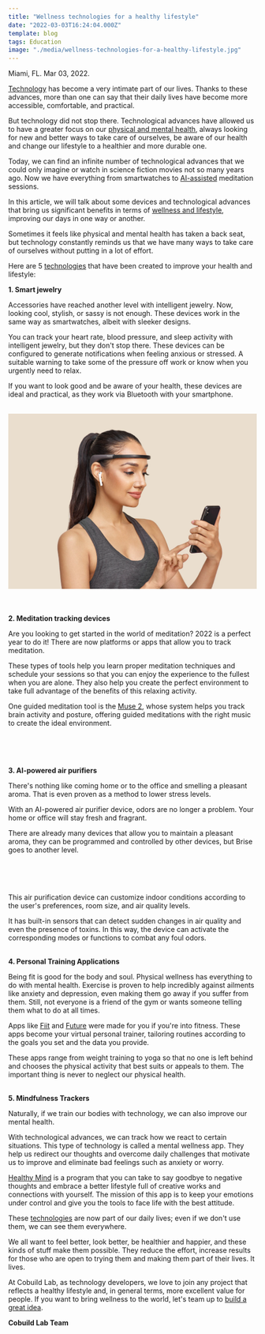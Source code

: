 ```yaml
---
title: "Wellness technologies for a healthy lifestyle"
date: "2022-03-03T16:24:04.000Z"
template: blog
tags: Education
image: "./media/wellness-technologies-for-a-healthy-lifestyle.jpg"
---
```


Miami, FL. Mar 03, 2022.

<a target="_blank" href="https://www.cobuildlab.com/services/">   Technology</a> has become a very intimate part of our lives. Thanks to these advances, more than one can say that their daily lives have become more accessible, comfortable, and practical. 

But technology did not stop there. Technological advances have allowed us to have a greater focus on our <a target="_blank" href="https://www.cobuildlab.com/blog/How-Can-a-Mobile-or-Web-App-Help-Improve-the-Healthcare-Industry/">   physical and mental health</a>, always looking for new and better ways to take care of ourselves, be aware of our health and change our lifestyle to a healthier and more durable one. 

Today, we can find an infinite number of technological advances that we could only imagine or watch in science fiction movies not so many years ago. Now we have everything from smartwatches to <a target="_blank" href="https://www.cobuildlab.com/blog/ai-for-health-healthcare-support/">   AI-assisted</a> meditation sessions. 

In this article, we will talk about some devices and technological advances that bring us significant benefits in terms of <a target="_blank" href="https://www.cobuildlab.com/blog/healthcare-apps-present-and-future/">   wellness and lifestyle</a>, improving our days in one way or another.  

Sometimes it feels like physical and mental health has taken a back seat, but technology constantly reminds us that we have many ways to take care of ourselves without putting in a lot of effort. 

Here are 5 <a target="_blank" href="https://www.cobuildlab.com/blog/benefits-of-using-low-code-and-no-code-technology/">   technologies</a> that have been created to improve your health and lifestyle:

<b><title-4>1. Smart jewelry</title-4></b>

Accessories have reached another level with intelligent jewelry. Now, looking cool, stylish, or sassy is not enough. These devices work in the same way as smartwatches, albeit with sleeker designs. 

You can track your heart rate, blood pressure, and sleep activity with intelligent jewelry, but they don't stop there. These devices can be configured to generate notifications when feeling anxious or stressed. A suitable warning to take some of the pressure off work or know when you urgently need to relax. 

If you want to look good and be aware of your health, these devices are ideal and practical, as they work via Bluetooth with your smartphone. <Br> </Br>

<center>
<img src="./media/healthy-lifestyle-devices.jpg">
</center> <Br> </Br>

<b><title-4>2. Meditation tracking devices</title-4></b>

Are you looking to get started in the world of meditation? 2022 is a perfect year to do it! There are now platforms or apps that allow you to track meditation. 

These types of tools help you learn proper meditation techniques and schedule your sessions so that you can enjoy the experience to the fullest when you are alone. They also help you create the perfect environment to take full advantage of the benefits of this relaxing activity. 

One guided meditation tool is the <a target="_blank" href="https://choosemuse.com/es/muse-2/">   Muse 2</a>, whose system helps you track brain activity and posture, offering guided meditations with the right music to create the ideal environment. <Br> </Br>

<youtube-video id="https://www.youtube.com/watch?v=_RMo0LQjLV8"></youtube-video> <Br> </Br>

<b><title-4>3. AI-powered air purifiers</title-4></b>

There's nothing like coming home or to the office and smelling a pleasant aroma. That is even proven as a method to lower stress levels. 

With an AI-powered air purifier device, odors are no longer a problem. Your home or office will stay fresh and fragrant.

There are already many devices that allow you to maintain a pleasant aroma, they can be programmed and controlled by other devices, but Brise goes to another level. <Br> </Br>

<youtube-video id="https://www.youtube.com/watch?v=eNg2Mril8v4"></youtube-video> <Br> </Br>

This air purification device can customize indoor conditions according to the user's preferences, room size, and air quality levels.

It has built-in sensors that can detect sudden changes in air quality and even the presence of toxins. In this way, the device can activate the corresponding modes or functions to combat any foul odors. <Br> </Br>

<b><title-4>4. Personal Training Applications</title-4></b>

Being fit is good for the body and soul. Physical wellness has everything to do with mental health. Exercise is proven to help incredibly against ailments like anxiety and depression, even making them go away if you suffer from them. Still, not everyone is a friend of the gym or wants someone telling them what to do at all times. 

Apps like <a target="_blank" href="https://fiit.tv/">   Fiit</a> and <a target="_blank" href="https://www.future.co/">   Future</a> were made for you if you're into fitness. These apps become your virtual personal trainer, tailoring routines according to the goals you set and the data you provide. 

These apps range from weight training to yoga so that no one is left behind and chooses the physical activity that best suits or appeals to them. The important thing is never to neglect our physical health. <Br> </Br>

<b><title-4>5. Mindfulness Trackers</title-4></b>

Naturally, if we train our bodies with technology, we can also improve our mental health.

With technological advances, we can track how we react to certain situations. This type of technology is called a mental wellness app. They help us redirect our thoughts and overcome daily challenges that motivate us to improve and eliminate bad feelings such as anxiety or worry. 

<a target="_blank" href="https://hminnovations.org/meditation-app">   Healthy Mind</a> is a program that you can take to say goodbye to negative thoughts and embrace a better lifestyle full of creative works and connections with yourself. The mission of this app is to keep your emotions under control and give you the tools to face life with the best attitude. 

These <a target="_blank" href="https://www.cobuildlab.com/blog/low-code-development-this-2022/">   technologies</a> are now part of our daily lives; even if we don't use them, we can see them everywhere. 

We all want to feel better, look better, be healthier and happier, and these kinds of stuff make them possible. They reduce the effort, increase results for those who are open to trying them and making them part of their lives. It lives.

At Cobuild Lab, as technology developers, we love to join any project that reflects a healthy lifestyle and, in general terms, more excellent value for people. If you want to bring wellness to the world, let's team up to <a target="_blank" href="https://www.cobuildlab.com/services/app-development">   build a great idea</a>. 

<b><title-3>Cobuild Lab Team</title-3></b>
